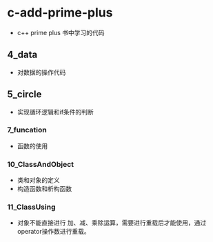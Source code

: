 # c-add-prime-plus
+ c++ prime plus  书中学习的代码

## 4_data

+ 对数据的操作代码

## 5_circle

+ 实现循环逻辑和if条件的判断

### 7_funcation

+ 函数的使用

### 10_ClassAndObject

+ 类和对象的定义
+ 构造函数和析构函数

### 11_ClassUsing

+ 对象不能直接进行 加、减、乘除运算，需要进行重载后才能使用，通过operator操作数进行重载。